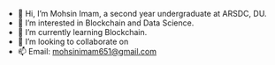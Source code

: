 - 👋 Hi, I’m Mohsin Imam, a second year undergraduate at ARSDC, DU.
- 👀 I’m interested in Blockchain and Data Science.
- 🌱 I’m currently learning Blockchain.
- 💞️ I’m looking to collaborate on 
- 📫 Email: mohsinimam651@gmail.com

<!---
mohsin-88069/mohsin-88069 is a ✨ special ✨ repository because its `README.md` (this file) appears on your GitHub profile.
You can click the Preview link to take a look at your changes.
--->
